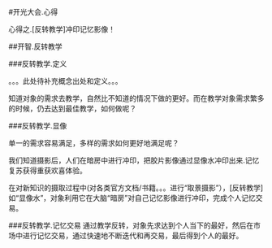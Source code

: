 #开光大会.心得

心得之.[反转教学]冲印记忆影像！

##开智.反转教学

###反转教学.定义

。。。此处待补充概念出处和定义。。。

知道对象的需求去教学，自然比不知道的情况下做的更好。而在教学对象需求繁多的时候，仍去达到最佳教学，如何做呢？

###反转教学.显像

单一的需求容易满足，多样的需求如何更好地满足呢？

我们知道摄影后，人们在暗房中进行冲印，把胶片影像通过显像水冲印出来.记忆复苏获得重获欢喜体验。

在对新知识的摄取过程中(对各类官方文档/书籍。。。进行“取景摄影”），[反转教学]如“显像水”，对象利用它在大脑“暗房”对自己记忆影像进行冲印，完成个人记忆交易。

###反转教学.记忆交易
通过教学反转，对象先求达到个人当下的最好，然后在市场中进行记忆交易，通过快速地不断迭代和再交易，最后得到个人的最好。
